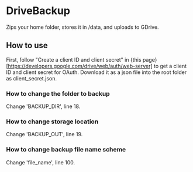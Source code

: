 # DriveBackup
Zips your home folder, stores it in /data, and uploads to GDrive.

## How to use

First, follow "Create a client ID and client secret" in {this page}[https://developers.google.com/drive/web/auth/web-server] to get a client ID and client secret for OAuth.
Download it as a json file into the root folder as client_secret.json.

### How to change the folder to backup

Change 'BACKUP_DIR', line 18.

### How to change storage location

Change 'BACKUP_OUT', line 19.

### How to change backup file name scheme

Change 'file_name', line 100.
